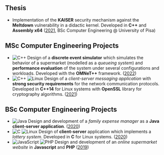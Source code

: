 ## Thesis
- Implementation of the **KAISER** security mechanism against the **Meltdown** vulnerability in a didactic kernel. Developed in **C++** and **Assembly x64** ([2021](https://github.com/RiccardoSagramoni/Tesi-Triennale), BSc Computer Engineering @ University of Pisa)

## MSc Computer Engineering Projects
- ![C++](https://img.shields.io/badge/C++-%2300599C.svg?style=flat-square&logo=c%2B%2B&logoColor=white) Design of a **discrete event simulator** which simulates the behavior of a supermarket (modelled as a *queueing system*) and **performance evaluation** of the system under several configurations and workloads. 
Developed with the **OMNeT++** framework. ([2022](https://github.com/RiccardoSagramoni/PECSN-Supermarket))
- ![C++](https://img.shields.io/badge/C++-%2300599C.svg?style=flat-square&logo=c%2B%2B&logoColor=white) ![Linux](https://img.shields.io/badge/Linux-FCC624?style=flat-square&logo=linux&logoColor=white&&color=darkred) Design of a *client-server messaging application* with **strong security requirements** for the network communication protocols. 
Developed in **C++14** for Linux systems with **OpenSSL** library for cryptography algorithms. ([2021](https://github.com/RiccardoSagramoni/Cybersecurity-Project))

## BSc Computer Engineering Projects
- ![Java](https://img.shields.io/badge/Java-%23ED8B00.svg?style=flat-square&logo=java&logoColor=white) Design and development of a *family expense manager* as a **Java client-server application**. ([2020](https://github.com/RiccardoSagramoni/Gestore-Spese))
- ![C](https://img.shields.io/badge/C-%2300599C.svg?style=flat-square&logo=c&logoColor=white) ![Linux](https://img.shields.io/badge/Linux-FCC624?style=flat-square&logo=linux&logoColor=white&&color=darkred) Design of **client-server** application which implements a *lottery system*. Developed in **C** for Linux systems. ([2020](https://github.com/RiccardoSagramoni/Lotto))
- ![JavaScript](https://img.shields.io/badge/Javascript-%23323330.svg?style=flat-square&logo=javascript&logoColor=%23F7DF1E) ![PHP](https://img.shields.io/badge/PHP-%23777BB4.svg?style=flat-square&logo=php&logoColor=white) Design and development of an *online supermarket website* in **Javascript** and **PHP** ([2019](https://github.com/RiccardoSagramoni/UniMarket))



<!--
[![Hits](https://hits.seeyoufarm.com/api/count/incr/badge.svg?url=https%3A%2F%2Fgithub.com%2FRiccardoSagramoni&count_bg=%23FF0000&title_bg=%23000000&icon=linux.svg&icon_color=%23FEFEFE&title=hits&edge_flat=false)](https://hits.seeyoufarm.com)

**RiccardoSagramoni/RiccardoSagramoni** is a ✨ _special_ ✨ repository because its `README.md` (this file) appears on your GitHub profile.

Here are some ideas to get you started:

- 🔭 I’m currently working on ...
- 🌱 I’m currently learning ...
- 👯 I’m looking to collaborate on ...
- 🤔 I’m looking for help with ...
- 💬 Ask me about ...
- 📫 How to reach me: ...
- 😄 Pronouns: ...
- ⚡ Fun fact: ...
-->
